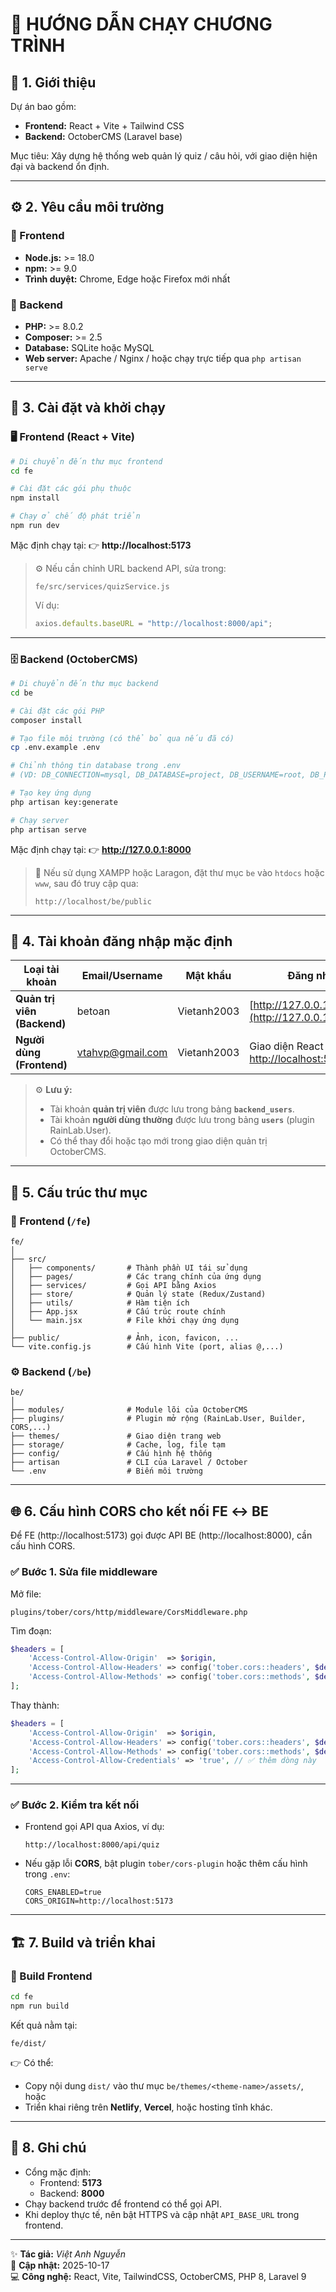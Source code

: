 # 🧭 HƯỚNG DẪN CHẠY CHƯƠNG TRÌNH

## 🧩 1. Giới thiệu

Dự án bao gồm:
- **Frontend:** React + Vite + Tailwind CSS  
- **Backend:** OctoberCMS (Laravel base)

Mục tiêu: Xây dựng hệ thống web quản lý quiz / câu hỏi, với giao diện hiện đại và backend ổn định.

---

## ⚙️ 2. Yêu cầu môi trường

### 🔹 Frontend
- **Node.js:** >= 18.0  
- **npm:** >= 9.0  
- **Trình duyệt:** Chrome, Edge hoặc Firefox mới nhất

### 🔹 Backend
- **PHP:** >= 8.0.2  
- **Composer:** >= 2.5  
- **Database:** SQLite hoặc MySQL  
- **Web server:** Apache / Nginx / hoặc chạy trực tiếp qua `php artisan serve`

---

## 🚀 3. Cài đặt và khởi chạy

### 🖥️ Frontend (React + Vite)
```bash
# Di chuyển đến thư mục frontend
cd fe

# Cài đặt các gói phụ thuộc
npm install

# Chạy ở chế độ phát triển
npm run dev
```

Mặc định chạy tại: 👉 **http://localhost:5173**

> ⚙️ Nếu cần chỉnh URL backend API, sửa trong:
> ```
> fe/src/services/quizService.js
> ```
> Ví dụ:
> ```js
> axios.defaults.baseURL = "http://localhost:8000/api";
> ```

---

### 🗄️ Backend (OctoberCMS)
```bash
# Di chuyển đến thư mục backend
cd be

# Cài đặt các gói PHP
composer install

# Tạo file môi trường (có thể bỏ qua nếu đã có)
cp .env.example .env

# Chỉnh thông tin database trong .env
# (VD: DB_CONNECTION=mysql, DB_DATABASE=project, DB_USERNAME=root, DB_PASSWORD=)

# Tạo key ứng dụng
php artisan key:generate

# Chạy server
php artisan serve
```

Mặc định chạy tại: 👉 **http://127.0.0.1:8000**

> 🔧 Nếu sử dụng XAMPP hoặc Laragon, đặt thư mục `be` vào `htdocs` hoặc `www`, sau đó truy cập qua:
> ```
> http://localhost/be/public
> ```

---

## 🔐 4. Tài khoản đăng nhập mặc định

| Loại tài khoản | Email/Username | Mật khẩu | Đăng nhập tại |
|----------------|--------|-----------|----------------|
| **Quản trị viên (Backend)** | betoan | Vietanh2003 | [http://127.0.0.1:8000/admin](http://127.0.0.1:8000/admin) |
| **Người dùng (Frontend)** | vtahvp@gmail.com  | Vietanh2003 | Giao diện React tại [http://localhost:5173](http://localhost:5173) |

> ⚙️ **Lưu ý:**  
> - Tài khoản **quản trị viên** được lưu trong bảng **`backend_users`**.  
> - Tài khoản **người dùng thường** được lưu trong bảng **`users`** (plugin RainLab.User).  
> - Có thể thay đổi hoặc tạo mới trong giao diện quản trị OctoberCMS.

---

## 🧱 5. Cấu trúc thư mục

### 📂 Frontend (`/fe`)
```
fe/
│
├── src/
│   ├── components/       # Thành phần UI tái sử dụng
│   ├── pages/            # Các trang chính của ứng dụng
│   ├── services/         # Gọi API bằng Axios
│   ├── store/            # Quản lý state (Redux/Zustand)
│   ├── utils/            # Hàm tiện ích
│   ├── App.jsx           # Cấu trúc route chính
│   └── main.jsx          # File khởi chạy ứng dụng
│
├── public/               # Ảnh, icon, favicon, ...
└── vite.config.js        # Cấu hình Vite (port, alias @,...)
```

### ⚙️ Backend (`/be`)
```
be/
│
├── modules/              # Module lõi của OctoberCMS
├── plugins/              # Plugin mở rộng (RainLab.User, Builder, CORS,...)
├── themes/               # Giao diện trang web
├── storage/              # Cache, log, file tạm
├── config/               # Cấu hình hệ thống
├── artisan               # CLI của Laravel / October
└── .env                  # Biến môi trường
```

---

## 🌐 6. Cấu hình CORS cho kết nối FE ↔ BE

Để FE (http://localhost:5173) gọi được API BE (http://localhost:8000), cần cấu hình CORS.

### ✅ Bước 1. Sửa file middleware

Mở file:
```
plugins/tober/cors/http/middleware/CorsMiddleware.php
```

Tìm đoạn:
```php
$headers = [
    'Access-Control-Allow-Origin'  => $origin,
    'Access-Control-Allow-Headers' => config('tober.cors::headers', $defaultHeaders),
    'Access-Control-Allow-Methods' => config('tober.cors::methods', $defaultMethods)
];
```

Thay thành:
```php
$headers = [
    'Access-Control-Allow-Origin'  => $origin,
    'Access-Control-Allow-Headers' => config('tober.cors::headers', $defaultHeaders),
    'Access-Control-Allow-Methods' => config('tober.cors::methods', $defaultMethods),
    'Access-Control-Allow-Credentials' => 'true', // ✅ thêm dòng này
];
```

---

### ✅ Bước 2. Kiểm tra kết nối

- Frontend gọi API qua Axios, ví dụ:
  ```
  http://localhost:8000/api/quiz
  ```
- Nếu gặp lỗi **CORS**, bật plugin `tober/cors-plugin` hoặc thêm cấu hình trong `.env`:
  ```env
  CORS_ENABLED=true
  CORS_ORIGIN=http://localhost:5173
  ```

---

## 🏗️ 7. Build và triển khai

### 🔹 Build Frontend
```bash
cd fe
npm run build
```
Kết quả nằm tại:  
```
fe/dist/
```

👉 Có thể:
- Copy nội dung `dist/` vào thư mục `be/themes/<theme-name>/assets/`, hoặc  
- Triển khai riêng trên **Netlify**, **Vercel**, hoặc hosting tĩnh khác.

---

## 🧾 8. Ghi chú
- Cổng mặc định:
  - Frontend: **5173**
  - Backend: **8000**
- Chạy backend trước để frontend có thể gọi API.
- Khi deploy thực tế, nên bật HTTPS và cập nhật `API_BASE_URL` trong frontend.

---

✨ **Tác giả:** *Việt Anh Nguyễn*  
📅 **Cập nhật:** 2025-10-17  
💻 **Công nghệ:** React, Vite, TailwindCSS, OctoberCMS, PHP 8, Laravel 9
